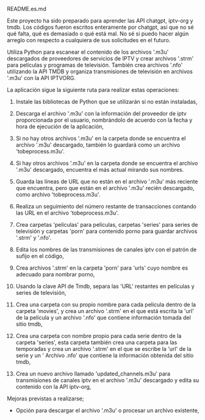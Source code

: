 README.es.md

Este proyecto ha sido preparado para aprender las API chatgpt, iptv-org y tmdb. Los códigos fueron escritos enteramente por chatgpt, así que no sé qué falta, qué es demasiado o qué está mal. No sé si puedo hacer algún arreglo con respecto a cualquiera de sus solicitudes en el futuro.

Utiliza Python para escanear el contenido de los archivos '.m3u' descargados de proveedores de servicios de IPTV y crear archivos '.strm' para películas y programas de televisión. También crea archivos '.nfo' utilizando la API TMDB y organiza transmisiones de televisión en archivos '.m3u' con la API IPTVORG.

La aplicación sigue la siguiente ruta para realizar estas operaciones:
1) Instale las bibliotecas de Python que se utilizarán si no están instaladas,

2) Descarga el archivo '.m3u' con la información del proveedor de iptv proporcionada por el usuario, nombrándolo de acuerdo con la fecha y hora de ejecución de la aplicación,

3) Si no hay otros archivos '.m3u' en la carpeta donde se encuentra el archivo '.m3u' descargado, también lo guardará como un archivo 'tobeprocess.m3u'.

4) Si hay otros archivos '.m3u' en la carpeta donde se encuentra el archivo '.m3u' descargado, encuentra el más actual mirando sus nombres.

5) Guarda las líneas de URL que no están en el archivo '.m3u' más reciente que encuentra, pero que están en el archivo '.m3u' recién descargado, como archivo 'tobeprocess.m3u'.

6) Realiza un seguimiento del número restante de transacciones contando las URL en el archivo 'tobeprocess.m3u'.

7) Crea carpetas 'películas' para películas, carpetas 'series' para series de televisión y carpetas 'porn' para contenido porno para guardar archivos '.strm' y '.nfo'.

8) Edita los nombres de las transmisiones de canales iptv con el patrón de sufijo en el código,

9) Crea archivos '.strm' en la carpeta 'porn' para 'urls' cuyo nombre es adecuado para nombrar porno,

10) Usando la clave API de Tmdb, separa las 'URL' restantes en películas y series de televisión,

11) Crea una carpeta con su propio nombre para cada película dentro de la carpeta 'movies', y crea un archivo '.strm' en el que está escrita la 'url' de la película y un archivo '.nfo' que contiene información tomada del sitio tmdb,

12) Crea una carpeta con nombre propio para cada serie dentro de la carpeta 'series', esta carpeta también crea una carpeta para las temporadas y crea un archivo '.strm' en el que se escribe la 'url' de la serie y un ' Archivo .nfo' que contiene la información obtenida del sitio tmdb,

13) Crea un nuevo archivo llamado 'updated_channels.m3u' para transmisiones de canales iptv en el archivo '.m3u' descargado y edita su contenido con la API iptv-org,


Mejoras previstas a realizarse;
- Opción para descargar el archivo '.m3u' o procesar un archivo existente,
